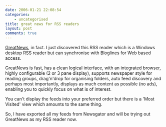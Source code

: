 ```yaml
---
date: 2006-01-21 22:08:54
categories:
    - uncategorised
title: great news for RSS readers
layout: post
comments: true
---
```

[GreatNews](http://www.curiostudio.com/), in fact. I just discovered
this RSS reader which is a Windows desktop RSS reader but can
synchronise with Bloglines for Web based access.

GreatNews is fast, has a clean logical interface, with an integrated
browser, highly configurable (2 or 3 pane display), supports newspaper
style for reading groups, drag'n'drop for organising folders, auto feed
discovery and perhaps most importantly, displays as much content as
possible (no ads), enabling you to quickly focus on what is of interest.

You can't display the feeds into your preferred order but there is a
'Most Visited' view which amounts to the same thing.

So, I have exported all my feeds from Newsgator and will be trying out
GreatNews as my RSS reader now.
